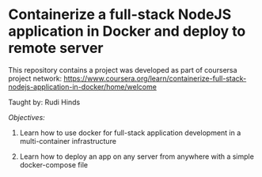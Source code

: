 # **Containerize a full-stack NodeJS application in Docker and deploy to remote server**


This repository contains a project was developed as part of coursersa project network: https://www.coursera.org/learn/containerize-full-stack-nodejs-application-in-docker/home/welcome

Taught by: Rudi Hinds

*Objectives:*

1. Learn how to use docker for full-stack application development in a multi-container infrastructure

2. Learn how to deploy an app on any server from anywhere with a simple docker-compose file




